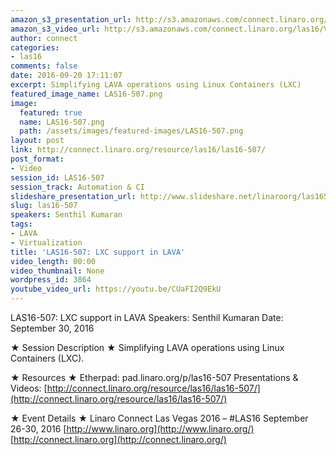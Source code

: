 ```yaml
---
amazon_s3_presentation_url: http://s3.amazonaws.com/connect.linaro.org/las16/Presentations/Friday/LAS16-507%20-%20LXC%20support%20in%20LAVA.pdf
amazon_s3_video_url: http://s3.amazonaws.com/connect.linaro.org/las16/Videos/Friday/LAS16-507%20LXC%20support%20in%20LAVA.mp4
author: connect
categories:
- las16
comments: false
date: 2016-09-20 17:11:07
excerpt: Simplifying LAVA operations using Linux Containers (LXC)
featured_image_name: LAS16-507.png
image:
  featured: true
  name: LAS16-507.png
  path: /assets/images/featured-images/LAS16-507.png
layout: post
link: http://connect.linaro.org/resource/las16/las16-507/
post_format:
- Video
session_id: LAS16-507
session_track: Automation & CI
slideshare_presentation_url: http://www.slideshare.net/linaroorg/las16507-lxc-support-in-lava
slug: las16-507
speakers: Senthil Kumaran
tags:
- LAVA
- Virtualization
title: 'LAS16-507: LXC support in LAVA'
video_length: 00:00
video_thumbnail: None
wordpress_id: 3864
youtube_video_url: https://youtu.be/CUaFI2Q9EkU
---
```


LAS16-507: LXC support in LAVA
Speakers: Senthil Kumaran
Date: September 30, 2016

★ Session Description ★
Simplifying LAVA operations using Linux Containers (LXC).

★ Resources ★
Etherpad: pad.linaro.org/p/las16-507
Presentations & Videos: [http://connect.linaro.org/resource/las16/las16-507/](http://connect.linaro.org/resource/las16/las16-507/)

★ Event Details ★
Linaro Connect Las Vegas 2016 – #LAS16
September 26-30, 2016
[http://www.linaro.org](http://www.linaro.org/)
[http://connect.linaro.org](http://connect.linaro.org/)